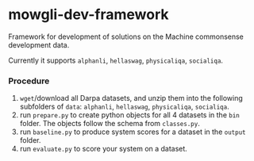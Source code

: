 # mowgli-dev-framework
Framework for development of solutions on the Machine commonsense development data.

Currently it supports `alphanli`, `hellaswag`, `physicaliqa`, `socialiqa`.

### Procedure
1. `wget`/download all Darpa datasets, and unzip them into the following subfolders of `data`: `alphanli`, `hellaswag`, `physicaliqa`, `socialiqa`.
2. run `prepare.py` to create python objects for all 4 datasets in the `bin` folder. The objects follow the schema from `classes.py`.
3. run `baseline.py` to produce system scores for a dataset in the `output` folder.
4. run `evaluate.py` to score your system on a dataset.
